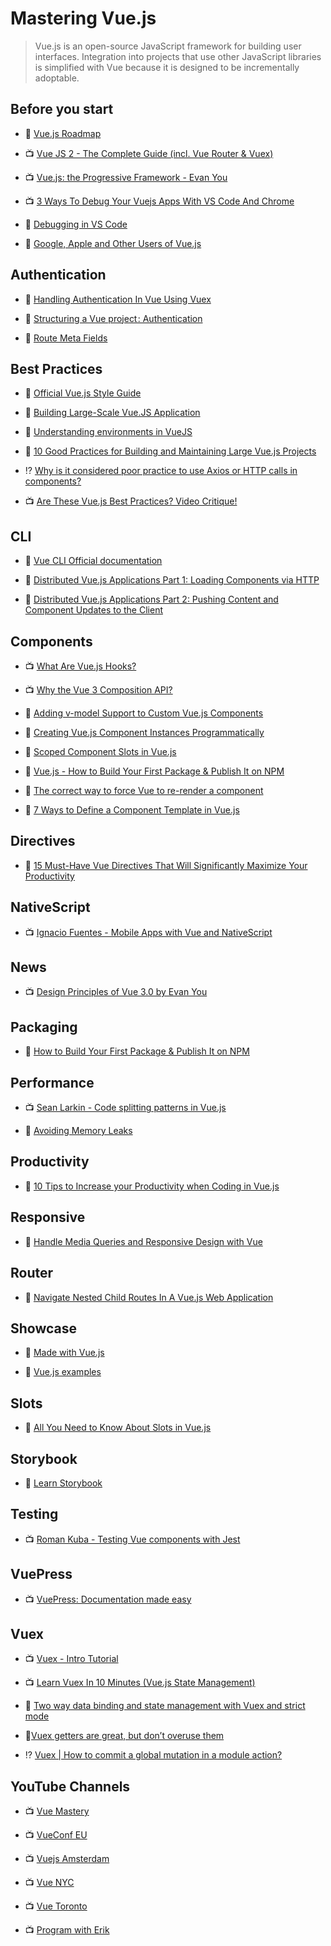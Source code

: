 # Mastering Vue.js

> Vue.js is an open-source JavaScript framework for building user interfaces. Integration into projects that use other JavaScript libraries is simplified with Vue because it is designed to be incrementally adoptable.

## Before you start

- 🧠 [Vue.js Roadmap](https://github.com/vuejs/vue/projects/6)

- 📺 [Vue JS 2 - The Complete Guide (incl. Vue Router & Vuex)](https://www.udemy.com/vuejs-2-the-complete-guide/)

- 📺 [Vue.js: the Progressive Framework - Evan You](https://www.youtube.com/watch?v=p2P3z7p_zTI)

- 📺 [3 Ways To Debug Your Vuejs Apps With VS Code And Chrome](https://www.youtube.com/watch?v=lyGt1TmleoU)

- 📖 [Debugging in VS Code](https://vuejs.org/v2/cookbook/debugging-in-vscode.html)

- 📖 [Google, Apple and Other Users of Vue.js](https://medium.com/notonlycss/google-apple-and-other-users-of-vue-js-e4505359e5d5)

## Authentication

- 📖 [Handling Authentication In Vue Using Vuex](https://scotch.io/tutorials/handling-authentication-in-vue-using-vuex)

- 📖 [Structuring a Vue project : Authentication](https://medium.com/@zitko/structuring-a-vue-project-authentication-87032e5bfe16)

- 📖 [Route Meta Fields](https://router.vuejs.org/guide/advanced/meta.html)

## Best Practices

- 📖 [Official Vue.js Style Guide](https://vuejs.org/v2/style-guide/)

- 📖 [Building Large-Scale Vue.JS Application](https://stories.scandiweb.com/building-large-scale-vue-js-application-fec63b6e71e5)

- 📖 [Understanding environments in VueJS](https://medium.com/the-andela-way/understanding-environments-in-vuejs-74e94a139b8b)

- 📖 [10 Good Practices for Building and Maintaining Large Vue.js Projects](https://www.telerik.com/blogs/10-good-practices-building-maintaining-large-vuejs-projects)

- ⁉️ [Why is it considered poor practice to use Axios or HTTP calls in components?](https://stackoverflow.com/questions/45839198/why-is-it-considered-poor-practice-to-use-axios-or-http-calls-in-components)

- 📺 [Are These Vue.js Best Practices? Video Critique!](https://www.youtube.com/watch?v=38XnZ3EJqYQ)

## CLI

- 📖 [Vue CLI Official documentation](https://cli.vuejs.org/)

- 📖 [Distributed Vue.js Applications Part 1: Loading Components via HTTP](https://markus.oberlehner.net/blog/distributed-vue-applications-loading-components-via-http/)

- 📖 [Distributed Vue.js Applications Part 2: Pushing Content and Component Updates to the Client](https://markus.oberlehner.net/blog/distributed-vue-applications-pushing-content-and-component-updates-to-the-client/)

## Components

- 📺 [What Are Vue.js Hooks?](https://www.youtube.com/watch?v=9YKpx7h-Ass)

- 📺 [Why the Vue 3 Composition API?](https://www.youtube.com/watch?v=6HUjDKVn0e0)

- 📖 [Adding v-model Support to Custom Vue.js Components](https://alligator.io/vuejs/add-v-model-support/)

- 📖 [Creating Vue.js Component Instances Programmatically](https://css-tricks.com/creating-vue-js-component-instances-programmatically/)

- 📖 [Scoped Component Slots in Vue.js](https://alligator.io/vuejs/scoped-component-slots/)

- 📖 [Vue.js - How to Build Your First Package & Publish It on NPM](https://www.telerik.com/blogs/vuejs-how-to-build-your-first-package-publish-it-on-npm)

- 📖 [The correct way to force Vue to re-render a component](https://michaelnthiessen.com/force-re-render)

- 📖 [7 Ways to Define a Component Template in Vue.js](https://vuejsdevelopers.com/2017/03/24/vue-js-component-templates/)

## Directives

- 📖 [15 Must-Have Vue Directives That Will Significantly Maximize Your Productivity](https://www.telerik.com/blogs/15-must-have-vue-directives-that-will-significantly-maximize-your-productivity)

## NativeScript

- 📺 [Ignacio Fuentes - Mobile Apps with Vue and NativeScript](https://www.youtube.com/watch?v=claDp19_aqA)

## News

- 📺 [Design Principles of Vue 3.0 by Evan You](https://www.youtube.com/watch?v=WLpLYhnGqPA)

## Packaging

- 📖 [How to Build Your First Package & Publish It on NPM](https://www.telerik.com/blogs/vuejs-how-to-build-your-first-package-publish-it-on-npm)

## Performance

- 📺 [Sean Larkin - Code splitting patterns in Vue.js](https://www.youtube.com/watch?v=rn97hCNQsKI)

- 📖 [Avoiding Memory Leaks](https://vuejs.org/v2/cookbook/avoiding-memory-leaks.html)

## Productivity

- 📖 [10 Tips to Increase your Productivity when Coding in Vue.js](https://www.telerik.com/blogs/10-tips-to-increase-your-productivity-when-coding-in-vuejs)

## Responsive

- 📖 [Handle Media Queries and Responsive Design with Vue](https://alligator.io/vuejs/vue-media-queries/)

## Router

- 📖 [Navigate Nested Child Routes In A Vue.js Web Application](https://www.thepolyglotdeveloper.com/2017/11/navigate-nested-child-routes-vuejs-web-application/)

## Showcase

- 📗 [Made with Vue.js](https://madewithvuejs.com/)

- 📗 [Vue.js examples](https://vuejsexamples.com/)

## Slots

- 📖 [All You Need to Know About Slots in Vue.js](https://www.telerik.com/blogs/all-you-need-to-know-about-slots-in-vuejs)

## Storybook

- 📖 [Learn Storybook](https://www.learnstorybook.com/intro-to-storybook/vue/en/get-started/)

## Testing

- 📺 [Roman Kuba - Testing Vue components with Jest](https://www.youtube.com/watch?v=pqp0PsPBO_0)

## VuePress

- 📺 [VuePress: Documentation made easy](https://youtu.be/fkrQJzP3Yl4)

## Vuex

- 📺 [Vuex - Intro Tutorial](https://www.youtube.com/watch?v=_2_C9j-8CtM)

- 📺 [Learn Vuex In 10 Minutes (Vue.js State Management)](https://www.youtube.com/watch?v=LW9yIR4GoVU)

- 📖 [Two way data binding and state management with Vuex and strict mode](https://ypereirareis.github.io/blog/2017/04/25/vuejs-two-way-data-binding-state-management-vuex-strict-mode/)

- 📖[Vuex getters are great, but don’t overuse them](https://codeburst.io/vuex-getters-are-great-but-dont-overuse-them-9c946689b414)

- ⁉️ [Vuex | How to commit a global mutation in a module action?](https://stackoverflow.com/questions/44618440/vuex-how-to-commit-a-global-mutation-in-a-module-action)

## YouTube Channels

- 📺 [Vue Mastery](https://www.youtube.com/channel/UCa1zuotKU4Weuw_fLRnPv0A)

- 📺 [VueConf EU](https://www.youtube.com/channel/UC9dJjbYeXjirDYYVfUD3bSw)

- 📺 [Vuejs Amsterdam](https://www.youtube.com/channel/UCxV7lO6dUhpB-IyzmGuVgqg)

- 📺 [Vue NYC](https://www.youtube.com/channel/UCX4w2P-M4cuWQG0WKgU3TTQ)

- 📺 [Vue Toronto](https://www.youtube.com/channel/UCSrbuSqU7S-g9vydCLRYCZg)

- 📺 [Program with Erik](https://www.youtube.com/channel/UCshZ3rdoCLjDYuTR_RBubzw)
